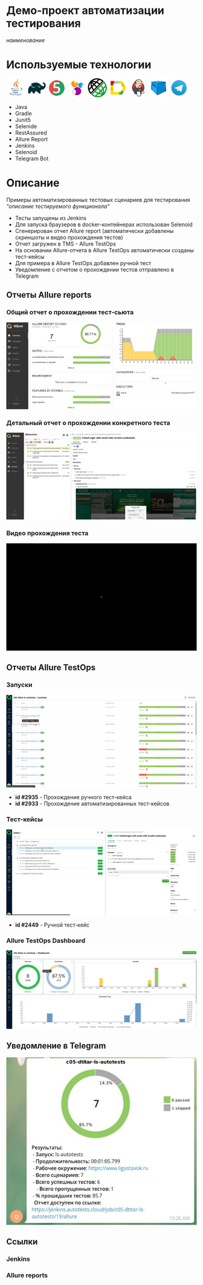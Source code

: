 # Демо-проект автоматизации тестирования
*наименование*

# Используемые технологии
![Java](readme_files/icons/java.png)
![Gradle](readme_files/icons/gradle.png)
![JUnit5](readme_files/icons/jUnit5.png)
![Selenide](readme_files/icons/selenide.png)
![RestAssured](readme_files/icons/restassured.png)
![Allure_Report](readme_files/icons/allure_report.png)
![Jenkins](readme_files/icons/jenkins.png)
![Selenoid](readme_files/icons/selenoid.png)
![Telegram](readme_files/icons/telegram.png)

- Java
- Gradle
- Junit5
- Selenide
- RestAssured
- Allure Report
- Jenkins
- Selenoid
- Telegram Bot

# Описание
Примеры автоматизированных тестовых сценариев для тестирования 
*"описание тестируемого функционала"*

- Тесты запущены из Jenkins
- Для запуска браузеров в docker-контейнерах использован Selenoid
- Сгенерирован отчет Allure report (автоматически добавлены скриншоты и видео прохождения тестов)
- Отчет загружен в TMS - Allure TestOps
- На основании Allure-отчета в Allure TestOps автоматически созданы тест-кейсы 
- Для примера в Allure TestOps добавлен ручной тест
- Уведомление с отчетом о прохождении тестов отправлено в Telegram

## Отчеты Allure reports
### Общий отчет о прохождении тест-сьюта
![Allure reports overview](./readme_files/allure-report.jpg)
### Детальный отчет о прохождении конкретного теста
![Allure reports test](./readme_files/allure-report-test-with-screenshot.jpg)
### Видео прохождения теста
![Video](./readme_files/testVideo.gif)

## Отчеты Allure TestOps
### Запуски
![TestOps launches](./readme_files/testOpsLaunches.jpg)
- **id #2935** - Прохождение ручного тест-кейса
- **id #2933** - Прохождение автоматизированных тест-кейсов

### Тест-кейсы
![TestOps cases](./readme_files/testOpsSuites.jpg)
- **id #2449** - Ручной тест-кейс

### Allure TestOps Dashboard
![TestOps cases](./readme_files/testOpsDashboard.jpg)


## Уведомление в Telegram
![telegram](./readme_files/telegramBot.jpg)

## Ссылки
### Jenkins

### Allure reports

